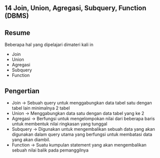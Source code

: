 ## 14 Join, Union, Agregasi, Subquery, Function (DBMS)
## Resume
Beberapa hal yang dipelajari dimateri kali in
- Join
- Union
- Agregasi
- Subquery
- Function
## Pengertian
- Join -> Sebuah query untuk menggabungkan data tabel satu dengan tabel lain minimalnya 2 tabel
- Union -> Menggabungkan data satu dengan data tabel yang ke 2
- Agregasi -> Berfungsi untuk mengelompokan nilai dari beberapa baris untuk membentuk nilai ringkasan yang tunggal
- Subquery -> Digunakan untuk mengembalikan sebuah data yang akan digunakan dalam query utama yang berfungsi untuk membatasi data yang akan diambil.
- Function -> Suatu kumpulan statement yang akan mengembalikan sebuah nilai balik pada pemanggilnya